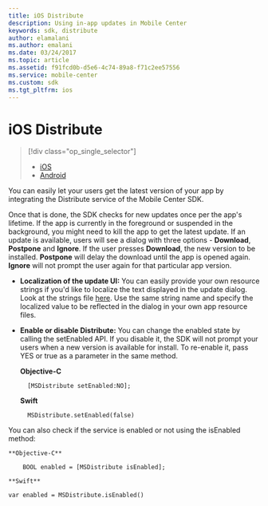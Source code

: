 ```yaml
---
title: iOS Distribute
description: Using in-app updates in Mobile Center
keywords: sdk, distribute
author: elamalani
ms.author: emalani
ms.date: 03/24/2017
ms.topic: article
ms.assetid: f91fcd0b-d5e6-4c74-89a8-f71c2ee57556
ms.service: mobile-center
ms.custom: sdk
ms.tgt_pltfrm: ios
---
```


# iOS Distribute

> [!div class="op_single_selector"]
> * [iOS](ios.md)
> * [Android](android.md)

You can easily let your users get the latest version of your app by integrating the Distribute service of the Mobile Center SDK.

Once that is done, the SDK checks for new updates once per the app's lifetime. If the app is currently in the foreground or suspended in the background, you might need to kill the app to get the latest update. If an update is available, users will see a dialog with three options - **Download**, **Postpone** and **Ignore**. If the user presses **Download**, the new version to be installed. **Postpone** will delay the download until the app is opened again. **Ignore** will not prompt the user again for that particular app version.

* **Localization of the update UI:** You can easily provide your own resource strings if you'd like to localize the text displayed in the update dialog. Look at the strings file [here](https://github.com/Microsoft/mobile-center-sdk-ios/blob/develop/MobileCenterDistribute/MobileCenterDistribute/Resources/en.lproj/MobileCenterDistribute.strings). Use the same string name and specify the localized value to be reflected in the dialog in your own app resource files.

* **Enable or disable Distribute:** You can change the enabled state by calling the setEnabled API. If you disable it, the SDK will not prompt your users when a new version is available for install. To re-enable it, pass YES or true as a parameter in the same method.

    **Objective-C**

        [MSDistribute setEnabled:NO];

    **Swift**

        MSDistribute.setEnabled(false)

You can also check if the service is enabled or not using the isEnabled method:

    **Objective-C**

        BOOL enabled = [MSDistribute isEnabled];
    
    **Swift**

    var enabled = MSDistribute.isEnabled()
